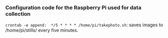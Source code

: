 ### Configuration code for the Raspberry Pi used for data collection
`crontab -e append:  */5 * * * * /home/pi/takephoto.sh`:
saves images to /home/pi/stills/ every five minutes.
